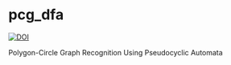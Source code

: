 # pcg_dfa
[![DOI](https://zenodo.org/badge/222360721.svg)](https://zenodo.org/badge/latestdoi/222360721)

Polygon-Circle Graph Recognition Using Pseudocyclic Automata
